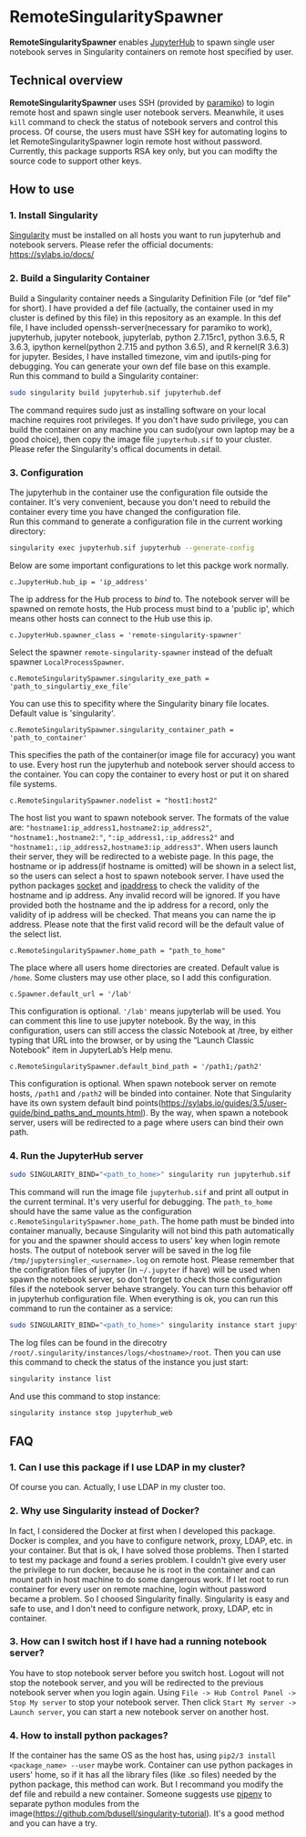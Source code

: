 # RemoteSingularitySpawner
**RemoteSingularitySpawner** enables [JupyterHub](https://github.com/jupyterhub/jupyterhub) to spawn single user notebook serves in Singularity containers on remote host specified by user.
## Technical overview
**RemoteSingularitySpawner** uses SSH (provided by [paramiko](http://www.paramiko.org/)) to login remote host and spawn single user notebook servers. Meanwhile, it uses `kill` command to check the status of notebook servers and control this process. Of course, the users must have SSH key for automating logins to let RemoteSingularitySpawner login remote host without password. Currently, this package supports RSA key only, but you can modifty the source code to support other keys.
## How to use
### 1. Install Singularity
[Singularity](https://sylabs.io/docs/) must be installed on all hosts you want to run jupyterhub and notebook servers. Please refer the official documents: https://sylabs.io/docs/
### 2. Build a Singularity Container
Build a Singularity container needs a Singularity Definition File (or “def file” for short). I have provided a def file (actually, the container used in my cluster is defined by this file) in this repository as an example. In this def file, I have included openssh-server(necessary for paramiko to work), jupyterhub, jupyter notebook, jupyterlab, python 2.7.15rc1, python 3.6.5, R 3.6.3, ipython kernel(python 2.7.15 and python 3.6.5), and R kernel(R 3.6.3) for jupyter. Besides, I have installed timezone, vim and iputils-ping for debugging. You can generate your own def file base on this example.  
Run this command to build a Singularity container:
```bash
sudo singularity build jupyterhub.sif jupyterhub.def
```
The command requires sudo just as installing software on your local machine requires root privileges. If you don't have sudo privilege, you can build the container on any machine you can sudo(your own laptop may be a good choice), then copy the image file `jupyterhub.sif` to your cluster. Please refer the Singularity's offical documents in detail.
### 3. Configuration
The jupyterhub in the container use the configuration file outside the container. It's very convenient, because you don't need to rebuild the container every time you have changed the configuration file.  
Run this command to generate a configuration file in the current working directory:
```bash
singularity exec jupyterhub.sif jupyterhub --generate-config
```
Below are some important configurations to let this packge work normally.
```
c.JupyterHub.hub_ip = 'ip_address'
```
The ip address for the Hub process to *bind* to. The notebook server will be spawned on remote hosts, the Hub process must bind to a 'public ip', which means other hosts can connect to the Hub use this ip.
```
c.JupyterHub.spawner_class = 'remote-singularity-spawner'
```
Select the spawner `remote-singularity-spawner` instead of the defualt spawner `LocalProcessSpawner`.
```
c.RemoteSingularitySpawner.singularity_exe_path = 'path_to_singulartiy_exe_file'
```
You can use this to specifity where the Singularity binary file locates. Default value is 'singularity'.
```
c.RemoteSingularitySpawner.singularity_container_path = 'path_to_container'
```
This specifies the path of the container(or image file for accuracy) you want to use. Every host run the jupyterhub and notebook server should access to the container. You can copy the container to every host or put it on shared file systems.
```
c.RemoteSingularitySpawner.nodelist = "host1:host2"
```
The host list you want to spawn notebook server. The formats of the value are: `"hostname1:ip_address1,hostname2:ip_address2"`, `"hostname1:,hostname2:"`, `":ip_address1,:ip_address2"` and `"hostname1:,:ip_address2,hostname3:ip_address3"`. When users launch their server, they will be redirected to a webiste page. In this page, the hostname or ip address(if hostname is omitted) will be shown in a select list, so the users can select a host to spawn notebook server. I have used the python packages [socket](https://docs.python.org/3/library/socket.html) and [ipaddress](https://docs.python.org/3/library/ipaddress.html) to check the validity of the hostname and ip address. Any invalid record will be ignored. If you have provided both the hostname and the ip address for a record, only the validity of ip address will be checked. That means you can name the ip address. Please note that the first valid record will be the default value of the select list.
```
c.RemoteSingularitySpawner.home_path = "path_to_home"
```
The place where all users home directories are created. Default value is `/home`. Some clusters may use other place, so I add this configuration.
```
c.Spawner.default_url = '/lab'
```
This configuration is optional. `'/lab'` means jupyterlab will be used. You can comment this line to use jupyter notebook. By the way, in this configuration, users can still access the classic Notebook at /tree, by either typing that URL into the browser, or by using the “Launch Classic Notebook” item in JupyterLab’s Help menu.
```
c.RemoteSingularitySpawner.default_bind_path = '/path1;/path2'
```
This configuration is optional. When spawn notebook server on remote hosts, `/path1` and `/path2` will be binded into container. Note that Singularity have its own system default bind points(https://sylabs.io/guides/3.5/user-guide/bind_paths_and_mounts.html). By the way, when spawn a notebook server, users will be redirected to a page where users can bind their own path.
### 4. Run the JupyterHub server
```bash
sudo SINGULARITY_BIND="<path_to_home>" singularity run jupyterhub.sif
```
This command will run the image file `jupyterhub.sif` and print all output in the current terminal. It's very userful for debugging. The `path_to_home` should have the same value as the configuration `c.RemoteSingularitySpawner.home_path`. The home path must be binded into container manually, because Singularity will not bind this path automatically for you and the spawner should access to users' key when login remote hosts. The output of notebook server will be saved in the log file `/tmp/jupytersingler_<username>.log` on remote host. Please remember that the configration files of jupyter (in `~/.jupyter` if have) will be used when spawn the notebook server, so don't forget to check those configuration files if the notebook server behave strangely. You can turn this behavior off in jupyterhub configuration file.
When everything is ok, you can run this command to run the container as a service:
```bash
sudo SINGULARITY_BIND="<path_to_home>" singularity instance start jupyterhub.sif jupyterhub_web
```
The log files can be found in the direcotry `/root/.singularity/instances/logs/<hostname>/root`. Then you can use this command to check the status of the instance you just start:
```bash
singularity instance list
```
And use this command to stop instance:
```bash
singularity instance stop jupyterhub_web
```
## FAQ
### 1. Can I use this package if I use LDAP in my cluster?
Of course you can. Actually, I use LDAP in my cluster too.
### 2. Why use Singularity instead of Docker?
In fact, I considered the Docker at first when I developed this package. Docker is complex, and you have to configure network, proxy, LDAP, etc. in your container. But that is ok, I have solved those problems. Then I started to test my package and found a series problem. I couldn't give every user the privilege to run docker, because he is root in the container and can mount path in host machine to do some dangerous work. If I let root to run container for every user on remote machine, login without password became a problem. So I choosed Singularity finally. Singularity is easy and safe to use, and I don't need to configure network, proxy, LDAP, etc in container.
### 3. How can I switch host if I have had a running notebook server?
You have to stop notebook server before you switch host. Logout will not stop the notebook server, and you will be redirected to the previous notebook server when you login again. Using `File -> Hub Control Panel -> Stop My server` to stop your notebook server. Then click `Start My server -> Launch server`, you can start a new notebook server on another host.
### 4. How to install python packages?
If the container has the same OS as the host has, using `pip2/3 install <package_name> --user` maybe work. Container can use python packages in users' home, so if it has all the library files (like .so files) needed by the python package, this method can work. But I recommand you modify the def file and rebuild a new container. Someone suggests use [pipenv](https://github.com/pypa/pipenv) to separate python modules from the image(https://github.com/bdusell/singularity-tutorial). It's a good method and you can have a try.